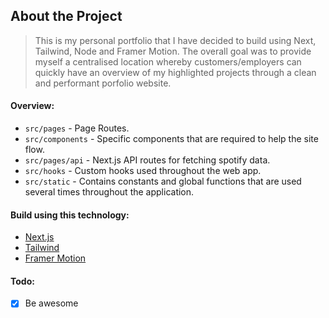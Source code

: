 ## About the Project

> This is my personal portfolio that I have decided to build
> using Next, Tailwind, Node and Framer Motion. The overall goal
> was to provide myself a centralised location whereby
> customers/employers can quickly have an overview of my
> highlighted projects through a clean and performant porfolio
> website.

#### Overview:

- `src/pages` - Page Routes.
- `src/components` - Specific components that are required to
  help the site flow.
- `src/pages/api` - Next.js API routes for fetching spotify data.
- `src/hooks` - Custom hooks used throughout the web app.
- `src/static` - Contains constants and global functions that are
  used several times throughout the application.

#### Build using this technology:

- [Next.js](https://nextjs.org/)
- [Tailwind](https://tailwindcss.com/)
- [Framer Motion](https://www.framer.com/motion/)

#### Todo:

- [x] Be awesome
